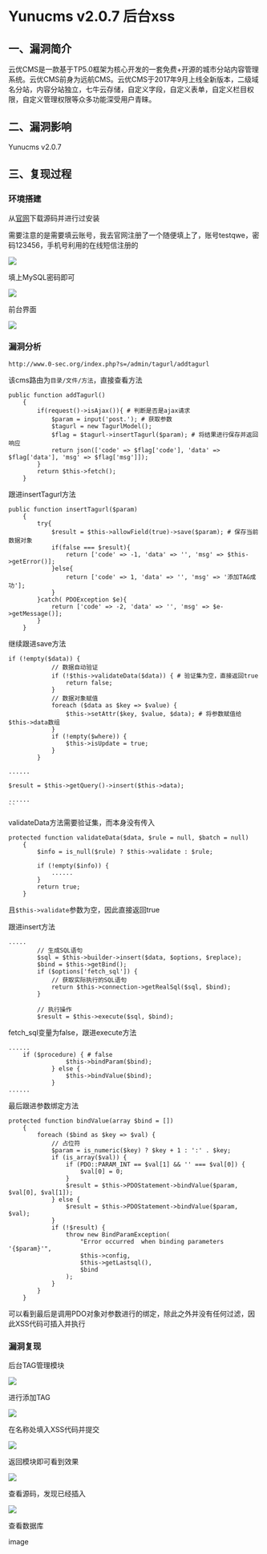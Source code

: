 Yunucms v2.0.7 后台xss
======================

一、漏洞简介
------------

云优CMS是一款基于TP5.0框架为核心开发的一套免费+开源的城市分站内容管理系统。云优CMS前身为远航CMS。云优CMS于2017年9月上线全新版本，二级域名分站，内容分站独立，七牛云存储，自定义字段，自定义表单，自定义栏目权限，自定义管理权限等众多功能深受用户青睐。

二、漏洞影响
------------

Yunucms v2.0.7

三、复现过程
------------

### 环境搭建

从[官网](https://xz.aliyun.com/t/www.yunucms.com/Buy/program.html)下载源码并进行过安装

需要注意的是需要填云账号，我去官网注册了一个随便填上了，账号testqwe，密码123456，手机号利用的在线短信注册的

![](./resource/Yunucmsv2.0.7后台xss/media/rId26.png)

填上MySQL密码即可

![](./resource/Yunucmsv2.0.7后台xss/media/rId27.png)

前台界面

![](./resource/Yunucmsv2.0.7后台xss/media/rId28.png)

### 漏洞分析

    http://www.0-sec.org/index.php?s=/admin/tagurl/addtagurl

该cms路由为`目录/文件/方法`，直接查看方法

    public function addTagurl()
        {
            if(request()->isAjax()){ # 判断是否是ajax请求
                $param = input('post.'); # 获取参数
                $tagurl = new TagurlModel();
                $flag = $tagurl->insertTagurl($param); # 将结果进行保存并返回响应
                return json(['code' => $flag['code'], 'data' => $flag['data'], 'msg' => $flag['msg']]);
            }
            return $this->fetch();
        }

跟进insertTagurl方法

    public function insertTagurl($param)
        {
            try{
                $result = $this->allowField(true)->save($param); # 保存当前数据对象
                if(false === $result){            
                    return ['code' => -1, 'data' => '', 'msg' => $this->getError()];
                }else{
                    return ['code' => 1, 'data' => '', 'msg' => '添加TAG成功'];
                }
            }catch( PDOException $e){
                return ['code' => -2, 'data' => '', 'msg' => $e->getMessage()];
            }
        }

继续跟进save方法

    if (!empty($data)) {
                // 数据自动验证
                if (!$this->validateData($data)) { # 验证集为空，直接返回true
                    return false;
                }
                // 数据对象赋值
                foreach ($data as $key => $value) {
                    $this->setAttr($key, $value, $data); # 将参数赋值给$this->data数组
                }
                if (!empty($where)) {
                    $this->isUpdate = true;
                }
            }

    ......        

    $result = $this->getQuery()->insert($this->data);

    ......
    ``

validateData方法需要验证集，而本身没有传入

    protected function validateData($data, $rule = null, $batch = null)
        {
            $info = is_null($rule) ? $this->validate : $rule;

            if (!empty($info)) {
                ......
            }
            return true;
        }

且`$this->validate`参数为空，因此直接返回true

跟进insert方法

    .....
            // 生成SQL语句
            $sql = $this->builder->insert($data, $options, $replace);
            $bind = $this->getBind();
            if ($options['fetch_sql']) {
                // 获取实际执行的SQL语句
                return $this->connection->getRealSql($sql, $bind);
            }

            // 执行操作
            $result = $this->execute($sql, $bind);

fetch\_sql变量为false，跟进execute方法

    ......
        if ($procedure) { # false
                    $this->bindParam($bind);
                } else {
                    $this->bindValue($bind);
                }
    ......

最后跟进参数绑定方法

    protected function bindValue(array $bind = [])
        {
            foreach ($bind as $key => $val) {
                // 占位符
                $param = is_numeric($key) ? $key + 1 : ':' . $key;
                if (is_array($val)) {
                    if (PDO::PARAM_INT == $val[1] && '' === $val[0]) {
                        $val[0] = 0;
                    }
                    $result = $this->PDOStatement->bindValue($param, $val[0], $val[1]);
                } else {
                    $result = $this->PDOStatement->bindValue($param, $val);
                }
                if (!$result) {
                    throw new BindParamException(
                        "Error occurred  when binding parameters '{$param}'",
                        $this->config,
                        $this->getLastsql(),
                        $bind
                    );
                }
            }
        }

可以看到最后是调用PDO对象对参数进行的绑定，除此之外并没有任何过滤，因此XSS代码可插入并执行

### 漏洞复现

后台TAG管理模块

![](./resource/Yunucmsv2.0.7后台xss/media/rId31.png)

进行添加TAG

![](./resource/Yunucmsv2.0.7后台xss/media/rId32.png)

在名称处填入XSS代码并提交

![](./resource/Yunucmsv2.0.7后台xss/media/rId33.png)

返回模块即可看到效果

![](./resource/Yunucmsv2.0.7后台xss/media/rId34.png)

查看源码，发现已经插入

![](./resource/Yunucmsv2.0.7后台xss/media/rId35.png)

查看数据库

image

